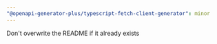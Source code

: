 ```yaml
---
"@openapi-generator-plus/typescript-fetch-client-generator": minor
---
```


Don't overwrite the README if it already exists

